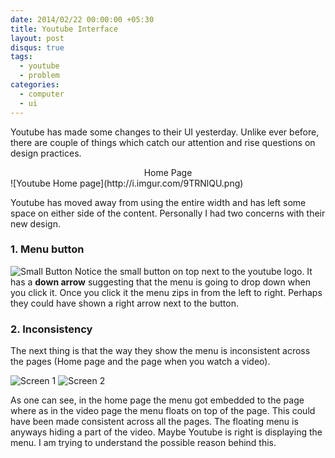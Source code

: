 ```yaml
---
date: 2014/02/22 00:00:00 +05:30
title: Youtube Interface
layout: post
disqus: true
tags:
  - youtube
  - problem
categories:
  - computer
  - ui
---
```


Youtube has made some changes to their UI yesterday. Unlike ever before, there are couple of things which catch our attention and rise questions on design practices.

<center>Home Page</center>
![Youtube Home page](http://i.imgur.com/9TRNlQU.png)

Youtube has moved away from using the entire width and has left some space on either side of the content. Personally I had two concerns with their new design.

### 1. Menu button

![Small Button](http://i.imgur.com/RFwpNZI.png) Notice the small button on top next to the youtube logo. It has a **down arrow** suggesting that the menu is going to drop down when you click it. Once you click it the menu zips in from the left to right. Perhaps they could have shown a right arrow next to the button.


### 2. Inconsistency

The next thing is that the way they show the menu is inconsistent across the pages (Home page and the page when you watch a video).

![Screen 1](http://i.imgur.com/Z92mfbI.png)
![Screen 2](http://i.imgur.com/XmuKfyh.png)

As one can see, in the home page the menu got embedded to the page where as in the video page the menu floats on top of the page. This could have been made consistent across all the pages. The floating menu is anyways hiding a part of the video. Maybe Youtube is right is displaying the menu. I am trying to understand the possible reason behind this.
